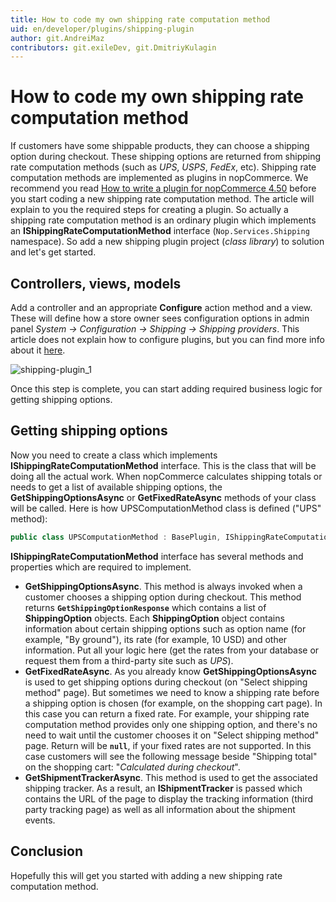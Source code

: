```yaml
---
title: How to code my own shipping rate computation method
uid: en/developer/plugins/shipping-plugin
author: git.AndreiMaz
contributors: git.exileDev, git.DmitriyKulagin
---
```


# How to code my own shipping rate computation method

If customers have some shippable products, they can choose a shipping option during checkout. These shipping options are returned from shipping rate computation methods (such as *UPS*, *USPS*, *FedEx*, etc). Shipping rate computation methods are implemented as plugins in nopCommerce. We recommend you read [How to write a plugin for nopCommerce 4.50](xref:en/developer/plugins/how-to-write-plugin-4.50) before you start coding a new shipping rate computation method. The article will explain to you the required steps for creating a plugin. So actually a shipping rate computation method is an ordinary plugin which implements an **IShippingRateComputationMethod** interface (`Nop.Services.Shipping` namespace). So add a new shipping plugin project (*class library*) to solution and let's get started.

## Controllers, views, models

Add a controller and an appropriate **Configure** action method and a view. These will define how a store owner sees configuration options in admin panel *System → Configuration → Shipping → Shipping providers*. This article does not explain how to configure plugins, but you can find more info about it [here](xref:en/getting-started/configure-shipping/shipping-providers/index).

![shipping-plugin_1](_static/shipping-plugin/shipping-plugin_1.png)

Once this step is complete, you can start adding required business logic for getting shipping options.

## Getting shipping options

Now you need to create a class which implements **IShippingRateComputationMethod** interface. This is the class that will be doing all the actual work. When nopCommerce calculates shipping totals or needs to get a list of available shipping options, the **GetShippingOptionsAsync** or **GetFixedRateAsync** methods of your class will be called. Here is how UPSComputationMethod class is defined ("UPS" method):

```csharp
public class UPSComputationMethod : BasePlugin, IShippingRateComputationMethod
```

**IShippingRateComputationMethod** interface has several methods and properties which are required to implement.

- **GetShippingOptionsAsync**. This method is always invoked when a customer chooses a shipping option during checkout. This method returns **`GetShippingOptionResponse`** which contains a list of **ShippingOption** objects. Each **ShippingOption** object contains information about certain shipping options such as option name (for example, "By ground"), its rate (for example, 10 USD) and other information. Put all your logic here (get the rates from your database or request them from a third-party site such as *UPS*).
- **GetFixedRateAsync**. As you already know **GetShippingOptionsAsync** is used to get shipping options during checkout (on "Select shipping method" page). But sometimes we need to know a shipping rate before a shipping option is chosen (for example, on the shopping cart page). In this case you can return a fixed rate. For example, your shipping rate computation method provides only one shipping option, and there's no need to wait until the customer chooses it on "Select shipping method" page. Return will be **`null`**, if your fixed rates are not supported. In this case customers will see the following message beside "Shipping total" on the shopping cart: "*Calculated during checkout*".
- **GetShipmentTrackerAsync**. This method is used to get the associated shipping tracker. As a result, an **IShipmentTracker** is passed which contains the URL of the page to display the tracking information (third party tracking page) as well as all information about the shipment events.

## Conclusion

Hopefully this will get you started with adding a new shipping rate computation method.
